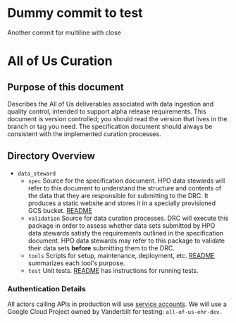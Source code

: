 # Dummy commit to test
Another commit for multiline with close

# All of Us Curation

## Purpose of this document

Describes the All of Us deliverables associated with data ingestion and quality control, intended to support 
alpha release requirements. This document is version controlled; you should read the version that lives in the branch 
or tag you need. The specification document should always be consistent with the implemented curation processes. 

## Directory Overview

*   `data_steward`
    *   `spec` Source for the specification document. HPO data stewards will refer to this document to understand the
        structure and contents of the data that they are responsible for submitting to the DRC. It produces a static 
        website and stores it in a specially provisioned GCS bucket.
        [README](data_steward/spec/README.md) 
    *   `validation` Source for data curation processes. DRC will execute this package in order to assess whether
        data sets submitted by HPO data stewards satisfy the requirements outlined in the specification document.
        HPO data stewards may refer to this package to validate their data sets __before__ submitting them
        to the DRC.
    *   `tools` Scripts for setup, maintenance, deployment, etc.
        [README](data_steward/tools/README.md) summarizes each tool's purpose.
    *   `test` Unit tests.
        [README](data_steward/test/README.md) has instructions for running tests.


### Authentication Details

All actors calling APIs in production will use [service accounts](https://cloud.google.com/compute/docs/access/service-accounts).
We will use a Google Cloud Project owned by Vanderbilt for testing: `all-of-us-ehr-dev`.
